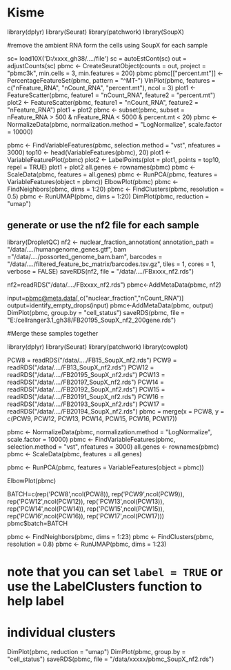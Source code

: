 # Kisme

library(dplyr)
library(Seurat)
library(patchwork)
library(SoupX)

#remove the ambient RNA form the cells using SoupX for each sample

sc= load10X('D:/xxxx_gh38/..../file')
sc = autoEstCont(sc)
out = adjustCounts(sc)
pbmc <- CreateSeuratObject(counts = out, project = "pbmc3k", min.cells = 3, min.features = 200)
pbmc
pbmc[["percent.mt"]] <- PercentageFeatureSet(pbmc, pattern = "^MT-")
VlnPlot(pbmc, features = c("nFeature_RNA", "nCount_RNA", "percent.mt"), ncol = 3)
plot1 <- FeatureScatter(pbmc, feature1 = "nCount_RNA", feature2 = "percent.mt")
plot2 <- FeatureScatter(pbmc, feature1 = "nCount_RNA", feature2 = "nFeature_RNA")
plot1 + plot2
pbmc <- subset(pbmc, subset = nFeature_RNA > 500 & nFeature_RNA < 5000 & percent.mt < 20)
pbmc <- NormalizeData(pbmc, normalization.method = "LogNormalize", scale.factor = 10000)

pbmc <- FindVariableFeatures(pbmc, selection.method = "vst", nfeatures = 3000)
top10 <- head(VariableFeatures(pbmc), 20)
plot1 <- VariableFeaturePlot(pbmc)
plot2 <- LabelPoints(plot = plot1, points = top10, repel = TRUE)
plot1 + plot2
all.genes <- rownames(pbmc)
pbmc <- ScaleData(pbmc, features = all.genes)
pbmc <- RunPCA(pbmc, features = VariableFeatures(object = pbmc))
ElbowPlot(pbmc)
pbmc <- FindNeighbors(pbmc, dims = 1:20)
pbmc <- FindClusters(pbmc, resolution = 0.5)
pbmc <- RunUMAP(pbmc, dims = 1:20)
DimPlot(pbmc, reduction = "umap")

## generate or use the nf2 file for each sample
library(DropletQC)
nf2 <- nuclear_fraction_annotation(
  annotation_path = "/data/..../humangenome_genes.gtf",
  bam ="/data/..../possorted_genome_bam.bam",
  barcodes = "/data/..../filtered_feature_bc_matrix/barcodes.tsv.gz",
  tiles = 1, cores = 1, verbose = FALSE)
saveRDS(nf2, file = "/data/..../FBxxxx_nf2.rds")

nf2=readRDS("/data/..../FBxxxx_nf2.rds")
pbmc<-AddMetaData(pbmc, nf2)

input=pbmc@meta.data[,c("nuclear_fraction","nCount_RNA")]
output=identify_empty_drops(input)
pbmc<-AddMetaData(pbmc, output)
DimPlot(pbmc, group.by = "cell_status")
saveRDS(pbmc, file = "E:/cellranger3.1_gh38/FB20195_SoupX_nf2_200gene.rds")


#Merge these samples together

library(dplyr)
library(Seurat)
library(patchwork)
library(cowplot)

PCW8 = readRDS("/data/..../FB15_SoupX_nf2.rds")
PCW9 = readRDS("/data/..../FB13_SoupX_nf2.rds")
PCW12 = readRDS("/data/..../FB20195_SoupX_nf2.rds")
PCW13 = readRDS("/data/..../FB20197_SoupX_nf2.rds")
PCW14 = readRDS("/data/..../FB20192_SoupX_nf2.rds")
PCW15 = readRDS("/data/..../FB20191_SoupX_nf2.rds")
PCW16 = readRDS("/data/..../FB20193_SoupX_nf2.rds")
PCW17 = readRDS("/data/..../FB20194_SoupX_nf2.rds")
pbmc = merge(x = PCW8, y = c(PCW9, PCW12, PCW13, PCW14, PCW15, PCW16, PCW17))

pbmc <- NormalizeData(pbmc, normalization.method = "LogNormalize", scale.factor = 10000)
pbmc <- FindVariableFeatures(pbmc, selection.method = "vst", nfeatures = 3000)
all.genes <- rownames(pbmc)
pbmc <- ScaleData(pbmc, features = all.genes)

pbmc <- RunPCA(pbmc, features = VariableFeatures(object = pbmc))

ElbowPlot(pbmc)

BATCH=c(rep('PCW8',ncol(PCW8)),
        rep('PCW9',ncol(PCW9)),
        rep('PCW12',ncol(PCW12)),
        rep('PCW13',ncol(PCW13)),
        rep('PCW14',ncol(PCW14)),
        rep('PCW15',ncol(PCW15)),
        rep('PCW16',ncol(PCW16)), 
        rep('PCW17',ncol(PCW17)))
pbmc$batch=BATCH

pbmc <- FindNeighbors(pbmc, dims = 1:23)
pbmc <- FindClusters(pbmc, resolution = 0.8)
pbmc <- RunUMAP(pbmc, dims = 1:23)
# note that you can set `label = TRUE` or use the LabelClusters function to help label
# individual clusters
DimPlot(pbmc, reduction = "umap")
DimPlot(pbmc, group.by = "cell_status")
saveRDS(pbmc, file = "/data/xxxxx/pbmc_SoupX_nf2.rds")
